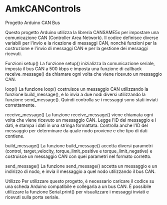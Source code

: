 # AmkCANControls
Progetto Arduino CAN Bus


Questo progetto Arduino utilizza la libreria CANSAME5x per impostare una comunicazione CAN (Controller Area Network).
Il codice definisce diverse variabili per l'invio e la ricezione di messaggi CAN, nonché funzioni per la costruzione e l'invio di messaggi CAN e per la gestione dei messaggi ricevuti.

Funzioni
setup()
La funzione setup() inizializza la comunicazione seriale, 
imposta il bus CAN a 500 kbps e imposta una funzione di callback receive_message() da chiamare ogni volta che viene ricevuto un messaggio CAN.

loop()
La funzione loop() costruisce un messaggio CAN utilizzando la funzione build_message(),
e lo invia a due nodi diversi utilizzando la funzione send_message(). Quindi controlla se i messaggi sono stati inviati correttamente.

receive_message()
La funzione receive_message() viene chiamata ogni volta che viene ricevuto un messaggio CAN. 
Legge l'ID del messaggio e i dati, e stampa i dati in una stringa formattata. Controlla anche l'ID del messaggio per determinare da quale nodo proviene e che tipo di dati contiene.

build_message()
La funzione build_message() accetta diversi parametri (control, target_velocity, torque_limit_positive e torque_limit_negative) 
e costruisce un messaggio CAN con quei parametri nel formato corretto.

send_message()
La funzione send_message() accetta un messaggio e un indirizzo di nodo, e invia il messaggio a quel nodo utilizzando il bus CAN.

Utilizzo
Per utilizzare questo progetto, è necessario caricare il codice su una scheda Arduino compatibile e collegarla a un bus CAN. 
È possibile utilizzare la funzione Serial.print() per visualizzare i messaggi inviati e ricevuti sulla porta seriale.

